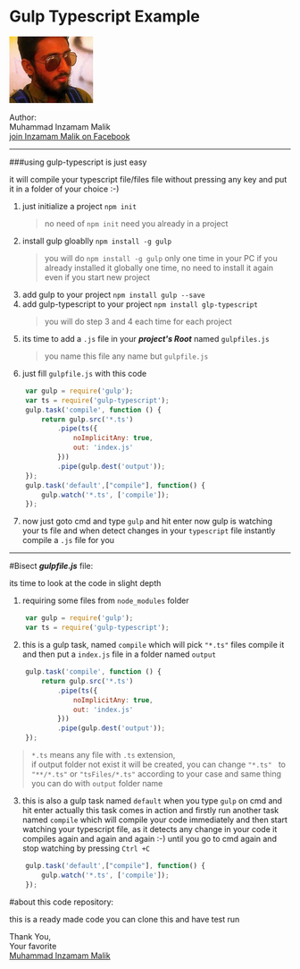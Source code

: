 # Gulp Typescript Example
 

![alt](img/img.jpg)

Author:<br/>Muhammad Inzamam Malik<br/>
[join Inzamam Malik on Facebook](http://facebook.com/minzamammalik)

---
###using gulp-typescript is just easy

it will compile your typescript file/files file without pressing any key and put it in a folder of your choice :-)

1. just initialize a project `npm init`
	> no need of `npm init` need you already in a project
2. install gulp gloablly `npm install -g gulp`
	> you will do `npm install -g gulp` only one time in your PC if you already installed it globally one time, no need to install it again even if you start new project 
3. add gulp to your project `npm install gulp --save`
4. add gulp-typescript to your project `npm install glp-typescript`
	> you will do step 3 and 4 each time for each project
5. its time to add a `.js` file in your ***project's Root*** named `gulpfiles.js` 
	>you name this file any name but `gulpfile.js`
6. just fill `gulpfile.js` with this code
```javascript
	var gulp = require('gulp');
	var ts = require('gulp-typescript');	
	gulp.task('compile', function () {
		return gulp.src('*.ts')
			.pipe(ts({
				noImplicitAny: true,
				out: 'index.js'
			}))
			.pipe(gulp.dest('output'));
	});
	gulp.task('default',["compile"], function() {
		gulp.watch('*.ts', ['compile']);
	});
```
7. now just goto cmd and type `gulp` and hit enter
now gulp is watching your ts file and when detect changes in your `typescript` file
instantly compile a `.js` file for you

---

#Bisect ***gulpfile.js*** file:

its time to look at the code in slight depth

1. requiring some files from `node_modules` folder
```javascript
	var gulp = require('gulp');
	var ts = require('gulp-typescript');	
```

2. this is a gulp task, named `compile` which will pick `"*.ts"` files 
compile it and then put a `index.js` file in a folder named `output`
```javascript
	gulp.task('compile', function () {
		return gulp.src('*.ts')
			.pipe(ts({
				noImplicitAny: true,
				out: 'index.js'
			}))
			.pipe(gulp.dest('output'));
	});
```
>`*.ts` means any file with `.ts` extension,	
>if output folder not exist it will be
>created, you can change `"*.ts"` &nbsp; to &nbsp;
>`"**/*.ts"` or `"tsFiles/*.ts"` according to your 
>case and same thing you can do with `output` folder name

3. this is also a gulp task named `default`
when you type `gulp` on cmd and hit enter actually this
task comes in action and firstly run another task named `compile`
which will compile your code immediately and then start watching
your typescript file, as it detects any change in your code 
it compiles again and again and again :-) until you go to cmd again
and stop watching by pressing `Ctrl
+C` 
```javascript
	gulp.task('default',["compile"], function() {
		gulp.watch('*.ts', ['compile']);
	});
```
#about this code repository:


this is a ready made code you can clone this and have test run

Thank You,<br/>
Your favorite<br/> [Muhammad Inzamam Malik](http://facebook.com/malikasinger)<br/><br/>







